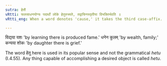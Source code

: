 ```yaml
---
sutra: हेतौ
vRtti: फलसाधनयोग्यः पदार्थो लोके हेतुरुच्यते, तद्वाचिनस्तृतीया विभक्तिर्भवति ॥
vRtti_eng: When a word denotes 'cause,' it takes the third case-affix.

---
```

विद्यया यशः 'by learning there is produced fame.' धनेन कुलम् 'by wealth, family;' कन्यया शोकः 'by daughter there is grief.'

The word हेतु here is used in its popular sense and not the grammatical _hetu_ (I.4.55). Any  thing capable of accomplishing a desired object is called _hetu_.